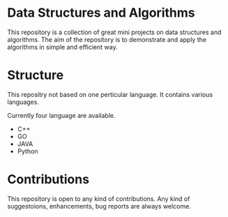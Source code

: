 # Data Structures and Algorithms 
This repository is a collection of great mini projects on data structures and algorithms. The aim of the repository is to demonstrate and apply the algorithms in simple and efficient way.	

# Structure
This repositry not based on one perticular language. It contains various languages. 

Currently four language are available.
* C++
* GO
* JAVA
* Python

# Contributions
This repository is open to any kind of contributions. Any kind of suggestoions, enhancements, bug reports are always welcome. 
